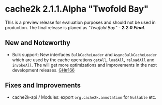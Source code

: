 # cache2k 2.1.1.Alpha "Twofold Bay"

This is a preview release for evaluation purposes and should not be used in production.
The final release is planed as *"Twofold Bay" - **2.2.0.Final***.

## New and Noteworthy

- Bulk support: New interfaces `BulkCacheLoader` and `AsyncBulkCacheLoader` which are used by the cache operations `getAll`, `loadAll`, `reloadAll` and `invokeAll`. The will get more optimizations and improvements in the next development releases. [GH#166](https://github.com/cache2k/cache2k/issues/116)    

## Fixes and Improvements

- cache2k-api / Modules: export `org.cache2k.annotation` for `Nullable` etc.
